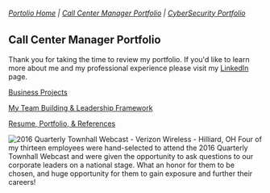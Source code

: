 ###### [Portolio Home](https://github.com/mpicione/picione-portfolio) | [Call Center Manager Portfolio](https://github.com/mpicione/picione-portfolio/tree/main/Call%20Center%20Manager%20Portfolio) | [CyberSecurity Portfolio](https://github.com/mpicione/picione-portfolio/tree/main/Cyber%20Security%20Portfolio)

## Call Center Manager Portfolio

Thank you for taking the time to review my portfolio. If you'd like to learn more about me and my professional experience please visit my [LinkedIn](http://www.linkedin.com/in/mpicione) page.

[Business Projects](https://github.com/mpicione/picione-portfolio/tree/main/Call%20Center%20Manager%20Portfolio/Business%20Projects)

[My Team Building & Leadership Framework](https://github.com/mpicione/picione-portfolio/tree/main/Call%20Center%20Manager%20Portfolio/My%20Team%20Building%20%26%20Leadership%20Framework)

[Resume, Portfolio, & References](https://github.com/mpicione/picione-portfolio/tree/main/Call%20Center%20Manager%20Portfolio/Resume%2C%20Portfolio%2C%20%26%20References)

![2016 Quarterly Townhall Webcast - Verizon Wireless - Hilliard, OH](https://github.com/mpicione/picione-portfolio/blob/main/Call%20Center%20Manager%20Portfolio/Photos/Webcast.jpg)
Four of my thirteen employees were hand-selected to attend the 2016 Quarterly Townhall Webcast and were given the opportunity to ask questions to our corporate leaders on a national stage. What an honor for them to be chosen, and huge opportunity for them to gain exposure and further their careers! 